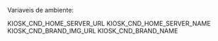 

Variaveis de ambiente:


KIOSK_CND_HOME_SERVER_URL
KIOSK_CND_HOME_SERVER_NAME
KIOSK_CND_BRAND_IMG_URL
KIOSK_CND_BRAND_NAME
